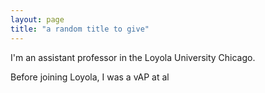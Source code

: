 ```yaml
---
layout: page
title: "a random title to give"
---
```


I'm an assistant professor in the Loyola University Chicago.

Before joining Loyola, I was a vAP at al

